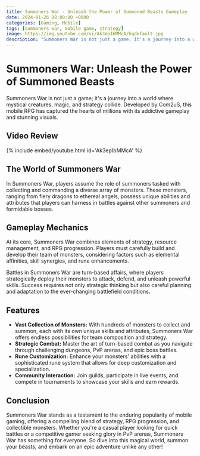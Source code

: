 ```yaml
---
title: Summoners War - Unleash the Power of Summoned Beasts Gameplay
date: 2024-01-26 08:00:00 +0000
categories: [Gaming, Mobile]
tags: [summoners war, mobile game, strategy]
image: https://img.youtube.com/vi/Ak3epIbMMcA/hqdefault.jpg
description: "Summoners War is not just a game; it's a journey into a world where mystical creatures, magic, and strategy collide. Developed by Com2uS, this mobile RPG has captured the hearts of millions with its addictive gameplay and stunning visuals."
---
```


# Summoners War: Unleash the Power of Summoned Beasts

Summoners War is not just a game; it's a journey into a world where mystical creatures, magic, and strategy collide. Developed by Com2uS, this mobile RPG has captured the hearts of millions with its addictive gameplay and stunning visuals.

## Video Review

{% include embed/youtube.html id='Ak3epIbMMcA' %}

## The World of Summoners War

In Summoners War, players assume the role of summoners tasked with collecting and commanding a diverse array of monsters. These monsters, ranging from fiery dragons to ethereal angels, possess unique abilities and attributes that players can harness in battles against other summoners and formidable bosses.

## Gameplay Mechanics

At its core, Summoners War combines elements of strategy, resource management, and RPG progression. Players must carefully build and develop their team of monsters, considering factors such as elemental affinities, skill synergies, and rune enhancements.

Battles in Summoners War are turn-based affairs, where players strategically deploy their monsters to attack, defend, and unleash powerful skills. Success requires not only strategic thinking but also careful planning and adaptation to the ever-changing battlefield conditions.

## Features

- **Vast Collection of Monsters:** With hundreds of monsters to collect and summon, each with its own unique skills and attributes, Summoners War offers endless possibilities for team composition and strategy.
- **Strategic Combat:** Master the art of turn-based combat as you navigate through challenging dungeons, PvP arenas, and epic boss battles.
- **Rune Customization:** Enhance your monsters' abilities with a sophisticated rune system that allows for deep customization and specialization.
- **Community Interaction:** Join guilds, participate in live events, and compete in tournaments to showcase your skills and earn rewards.

## Conclusion

Summoners War stands as a testament to the enduring popularity of mobile gaming, offering a compelling blend of strategy, RPG progression, and collectible monsters. Whether you're a casual player looking for quick battles or a competitive gamer seeking glory in PvP arenas, Summoners War has something for everyone. So dive into this magical world, summon your beasts, and embark on an epic adventure unlike any other!
